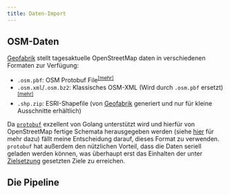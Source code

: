 ```yaml
---
title: Daten-Import
---
```


## OSM-Daten

[Geofabrik](https://www.geofabrik.de/) stellt tagesaktuelle OpenStreetMap daten in verschiedenen Formaten zur Verfügung: 

- `.osm.pbf`: OSM Protobuf File<sup>[[mehr]](https://wiki.openstreetmap.org/wiki/PBF_Format)</sup>
- `.osm.xml`/`.osm.bz2`: Klassisches OSM-XML (Wird durch `.osm.pbf` ersetzt)<sup>[[mehr]](https://wiki.openstreetmap.org/wiki/OSM_XML)</sup>
- `.shp.zip`: ESRI-Shapefile (von [Geofabrik](https://www.geofabrik.de/) generiert und nur für kleine Ausschnitte erhältlich)

Da [`protobuf`](https://github.com/protocolbuffers/protobuf) exzellent von Golang unterstützt wird und hierfür von OpenStreetMap fertige Schemata herausgegeben werden (siehe [hier](https://github.com/openstreetmap/OSM-binary) für mehr dazu) fällt meine Entscheidung darauf, dieses Format zu verwenden. `protobuf` hat außerdem den nützlichen Vorteil, dass die Daten seriell geladen werden können, was überhaupt erst das Einhalten der unter [Zielsetzung](/docs/goals) gesetzten Ziele zu erreichen.

## Die Pipeline


